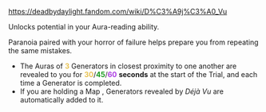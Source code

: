 https://deadbydaylight.fandom.com/wiki/D%C3%A9j%C3%A0_Vu

<p>Unlocks potential in your Aura-reading ability.
<p>Paranoia paired with your horror of failure helps prepare you from repeating the same mistakes.
</p>
<ul><li>The Auras  of <b><span class="clr clr2" style="color: #e8c252 ;">3</span></b> Generators  in closest proximity to one another are revealed to you for <span class="clr" style="color: #e8c252;"><b>30</b></span>/<span class="clr" style="color: #199b1e;"><b>45</b></span>/<span class="clr" style="color: #ac3ee3;"><b>60</b></span> <b>seconds</b> at the start of the Trial, and each time a Generator is completed.</li>
<li>If you are holding a Map , Generators revealed by <i>Déjà Vu</i> are automatically added to it.</li></ul>
</p>